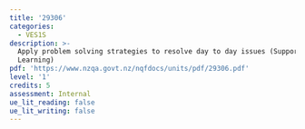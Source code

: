 ```yaml
---
title: '29306'
categories:
  - VES1S
description: >-
  Apply problem solving strategies to resolve day to day issues (Supported
  Learning) 
pdf: 'https://www.nzqa.govt.nz/nqfdocs/units/pdf/29306.pdf'
level: '1'
credits: 5
assessment: Internal
ue_lit_reading: false
ue_lit_writing: false
---
```


